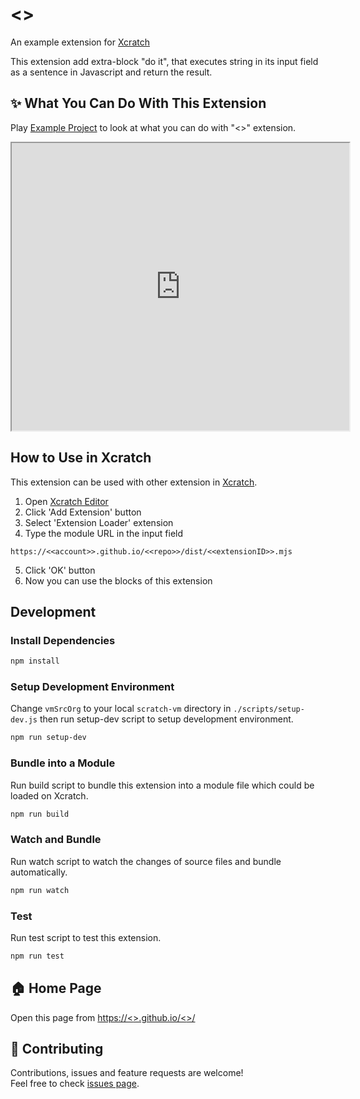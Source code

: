 # <<extensionName>>
An example extension for [Xcratch](https://xcratch.github.io/)

This extension add extra-block "do it", that executes string in its input field as a sentence in Javascript and return the result.


## ✨ What You Can Do With This Extension

Play [Example Project](https://xcratch.github.io/editor/#https://<<account>>.github.io/<<repo>>/projects/example.sb3) to look at what you can do with "<<extensionName>>" extension. 
<iframe src="https://xcratch.github.io/editor/player#https://<<account>>.github.io/<<repo>>/projects/example.sb3" width="540px" height="460px"></iframe>


## How to Use in Xcratch

This extension can be used with other extension in [Xcratch](https://xcratch.github.io/). 
1. Open [Xcratch Editor](https://xcratch.github.io/editor)
2. Click 'Add Extension' button
3. Select 'Extension Loader' extension
4. Type the module URL in the input field 
```
https://<<account>>.github.io/<<repo>>/dist/<<extensionID>>.mjs
```
5. Click 'OK' button
6. Now you can use the blocks of this extension


## Development

### Install Dependencies

```sh
npm install
```

### Setup Development Environment

Change ```vmSrcOrg``` to your local ```scratch-vm``` directory in ```./scripts/setup-dev.js``` then run setup-dev script to setup development environment.

```sh
npm run setup-dev
```

### Bundle into a Module

Run build script to bundle this extension into a module file which could be loaded on Xcratch.

```sh
npm run build
```

### Watch and Bundle

Run watch script to watch the changes of source files and bundle automatically.

```sh
npm run watch
```

### Test

Run test script to test this extension.

```sh
npm run test
```


## 🏠 Home Page

Open this page from [https://<<account>>.github.io/<<repo>>/](https://<<account>>.github.io/<<repo>>/)


## 🤝 Contributing

Contributions, issues and feature requests are welcome!<br />Feel free to check [issues page](https://github.com/<<account>>/<<repo>>/issues). 
